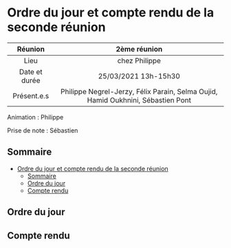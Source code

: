 # Ordre du jour et compte rendu de la seconde réunion

|    Réunion    |                                   2ème réunion                                   |
| :-----------: | :------------------------------------------------------------------------------: |
|     Lieu      |                                  chez Philippe                                   |
| Date et durée |                               25/03/2021 13h-15h30                               |
|  Présent.e.s  | Philippe Negrel-Jerzy, Félix Parain, Selma Oujid, Hamid Oukhnini, Sébastien Pont |

Animation : Philippe

Prise de note : Sébastien

## Sommaire

- [Ordre du jour et compte rendu de la seconde réunion](#ordre-du-jour-et-compte-rendu-de-la-seconde-réunion)
  - [Sommaire](#sommaire)
  - [Ordre du jour](#ordre-du-jour)
  - [Compte rendu](#compte-rendu)

## Ordre du jour

## Compte rendu
